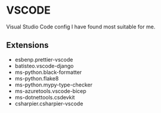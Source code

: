 # VSCODE

Visual Studio Code config I have found most suitable for me.

## Extensions

- esbenp.prettier-vscode
- batisteo.vscode-django
- ms-python.black-formatter
- ms-python.flake8
- ms-python.mypy-type-checker
- ms-azuretools.vscode-bicep
- ms-dotnettools.csdevkit
- csharpier.csharpier-vscode
